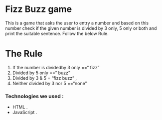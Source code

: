 # Fizz Buzz game

This is a game that asks the user to entry a number and based on this number check if the given number is divided by 3 only, 5 only or both
and print the suitable sentence. Follow the below Rule.
# The Rule
1. If the number is dividedby 3 only ==“ fizz”
2. Divided by 5 only ==“ buzz”
3. Divided by 3 & 5 = “fizz buzz” ,
4. Neither divided by 3 nor 5 ==“none”

### Technologies we used :
- HTML .
- JavaScript .
